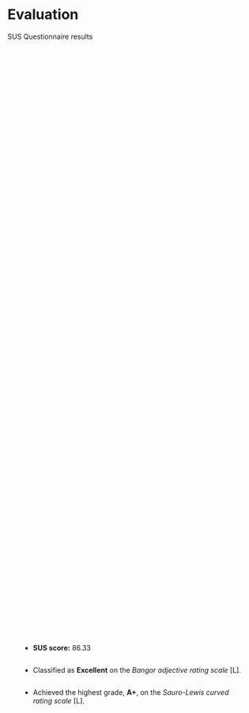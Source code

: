 # Evaluation

<p class='slide-subtitle'>SUS Questionnaire results</p>

<div class='section-wrapper'>
  <div class='grey-shadow rounded-md'>
    <ul class='flex-list none'>
      <li class='check mb2'>
        <strong>SUS score:</strong> 86.33
      </li>
      <li class='check mb2'>
        Classified as <strong>Excellent</strong> on the <em>Bangor adjective rating scale</em> [L].
      </li>
      <li class='check'>
        Achieved the highest grade, <strong>A+</strong>, on the <em>Sauro-Lewis curved rating scale</em> [L].
      </li>
    </ul>
  </div>
</div>

<style>
  .section-wrapper {
    display: flex;
    flex-direction: column;
    justify-content: center;
    align-items: center;
    height: 65%;
  }

  .section-wrapper div {
    max-width: max-content;
    padding: 2em;
  }

  li.mb2 {
    margin-bottom: 2em;
  }
</style>